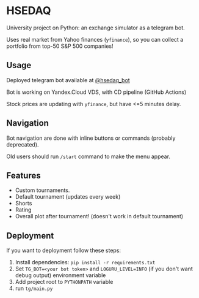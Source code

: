 # HSEDAQ

University project on Python: an exchange simulator as a telegram bot.

Uses real market from Yahoo finances (`yfinance`), so you can collect a portfolio from top-50 S&P 500 companies!

## Usage

Deployed telegram bot available at  [@hsedaq_bot](https://t.me/hsedaq_bot)

Bot is working on Yandex.Cloud VDS, with CD pipeline (GitHub Actions)

Stock prices are updating with `yfinance`, but have <=5 minutes delay.

## Navigation

Bot navigation are done with inline buttons or commands (probably deprecated).

Old users should run `/start` command to make the menu appear.

## Features

- Custom tournaments.
- Default tournament (updates every week)
- Shorts
- Rating
- Overall plot after tournament! (doesn't work in default tournament)

## Deployment

If you want to deployment follow these steps:

1. Install dependencies: `pip install -r requirements.txt`
2. Set `TG_BOT=<your bot token>` and `LOGURU_LEVEL=INFO` (if you don't want debug output) environment variable
3. Add project root to `PYTHONPATH` variable
4. run `tg/main.py`